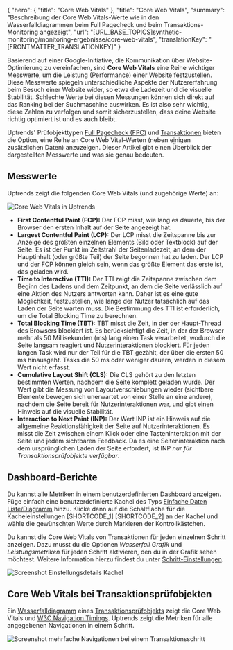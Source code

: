 {
  "hero": {
    "title": "Core Web Vitals"
  },
  "title": "Core Web Vitals",
  "summary": "Beschreibung der Core Web Vitals-Werte wie in den Wasserfalldiagrammen beim Full Pagecheck und beim Transaktions-Monitoring angezeigt",
  "url": "[URL_BASE_TOPICS]synthetic-monitoring/monitoring-ergebnisse/core-web-vitals",
  "translationKey": "[FRONTMATTER_TRANSLATIONKEY]"
}

Basierend auf einer Google-Initiative, die Kommunikation über Website-Optimierung zu vereinfachen, sind **Core Web Vitals** eine Reihe wichtiger Messwerte, um die Leistung (Performance) einer Website festzustellen. Diese Messwerte spiegeln unterschiedliche Aspekte der Nutzererfahrung beim Besuch einer Website wider, so etwa die Ladezeit und die visuelle Stabilität. Schlechte Werte bei diesen Messungen können sich direkt auf das Ranking bei der Suchmaschine auswirken. Es ist also sehr wichtig, diese Zahlen zu verfolgen und somit sicherzustellen, dass deine Website richtig optimiert ist und es auch bleibt. 

Uptrends' Prüfobjekttypen [Full Pagecheck (FPC)]([LINK_URL_1]) und [Transaktionen]([LINK_URL_2]) bieten die Option, eine Reihe an Core Web Vital-Werten (neben einigen zusätzlichen Daten) anzuzeigen. Dieser Artikel gibt einen Überblick der dargestellten Messwerte und was sie genau bedeuten. 

## Messwerte

Uptrends zeigt die folgenden Core Web Vitals (und zugehörige Werte) an:

![Core Web Vitals in Uptrends]([LINK_URL_3])

- **First Contentful Paint (FCP):** Der FCP misst, wie lang es dauerte, bis der Browser den ersten Inhalt auf der Seite angezeigt hat.
- **Largest Contentful Paint (LCP):** Der LCP misst die Zeitspanne bis zur Anzeige des größten einzelnen Elements (Bild oder Textblock) auf der Seite. Es ist der Punkt im Zeitstrahl der Seitenladezeit, an dem der Hauptinhalt (oder größte Teil) der Seite begonnen hat zu laden. Der LCP und der FCP können gleich sein, wenn das größte Element das erste ist, das geladen wird.
- **Time to Interactive (TTI):** Der TTI zeigt die Zeitspanne zwischen dem Beginn des Ladens und dem Zeitpunkt, an dem die Seite verlässlich auf eine Aktion des Nutzers antworten kann. Daher ist es eine gute Möglichkeit, festzustellen, wie lange der Nutzer tatsächlich auf das Laden der Seite warten muss. Die Bestimmung des TTI ist erforderlich, um die Total Blocking Time zu berechnen. 
- **Total Blocking Time (TBT):** TBT misst die Zeit, in der der Haupt-Thread des Browsers blockiert ist. Es berücksichtigt die Zeit, in der der Browser mehr als 50 Millisekunden (ms) lang einen Task verarbeitet, wodurch die Seite langsam reagiert und Nutzerinteraktionen blockiert. Für jeden langen Task wird nur der Teil für die TBT gezählt, der über die ersten 50 ms hinausgeht. Tasks die 50 ms oder weniger dauern, werden in diesem Wert nicht erfasst.
- **Cumulative Layout Shift (CLS):** Die CLS gehört zu den letzten bestimmten Werten, nachdem die Seite komplett geladen wurde. Der Wert gibt die Messung von Layoutverschiebungen wieder (sichtbare Elemente bewegen sich unerwartet von einer Stelle an eine andere), nachdem die Seite bereit für Nutzerinteraktionen war, und gibt einen Hinweis auf die visuelle Stabilität.  
- **Interaction to Next Paint (INP):** Der Wert INP ist ein Hinweis auf die allgemeine Reaktionsfähigkeit der Seite auf Nutzerinteraktionen. Es misst die Zeit zwischen einem Klick oder eine Tasteninteraktion mit der Seite und jedem sichtbaren Feedback. Da es eine Seiteninteraktion nach dem ursprünglichen Laden der Seite erfordert, ist INP *nur für Transaktionsprüfobjekte verfügbar*.

## Dashboard-Berichte

Du kannst alle Metriken in einem benutzerdefinierten Dashboard anzeigen. Füge einfach eine benutzerdefinierte Kachel des Typs [Einfache Daten Liste/Diagramm]([LINK_URL_4]) hinzu. Klicke dann auf die Schaltfläche für die Kacheleinstellungen [SHORTCODE_1] [SHORTCODE_2] an der Kachel und wähle die gewünschten Werte durch Markieren der Kontrollkästchen. 

Du kannst die Core Web Vitals von Transaktionen für jeden einzelnen Schritt anzeigen. Dazu musst du die Optionen *Wasserfall Grafik* und *Leistungsmetriken* für jeden Schritt aktivieren, den du in der Grafik sehen möchtest. Weitere Information hierzu findest du unter [Schritt-Einstellungen]([LINK_URL_5]). 

![Screenshot Einstellungsdetails Kachel]([LINK_URL_6])

## Core Web Vitals bei Transaktionsprüfobjekten

Ein [Wasserfalldiagramm]([LINK_URL_7]) eines [Transaktionsprüfobjekts]([LINK_URL_8]) zeigt die Core Web Vitals und [W3C Navigation Timings]([LINK_URL_9]). Uptrends zeigt die Metriken für alle angegebenen Navigationen in einem Schritt. 

![Screenshot mehrfache Navigationen bei einem Transaktionsschritt]([LINK_URL_10])